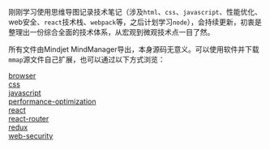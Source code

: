 刚刚学习使用思维导图记录技术笔记（涉及`html`、`css`、`javascript`、性能优化、web安全、`react`技术栈、`webpack`等，之后计划学习`node`），会持续更新，初衷是整理出一份综合全面的技术体系，从宏观到微观技术点一目了然。

所有文件由Mindjet MindManager导出，本身源码无意义。可以使用软件并下载`mmap`源文件自己扩展，也可以通过以下方式浏览：

[browser](https://www.yangyu.us/mindmap-notes/browser.html)<br />
[css](https://www.yangyu.us/mindmap-notes/css.html)<br />
[javascript](https://www.yangyu.us/mindmap-notes/javascript.html)<br />
[performance-optimization](https://www.yangyu.us/mindmap-notes/performance-optimization.html)<br />
[react](https://www.yangyu.us/mindmap-notes/react.html)<br />
[react-router](https://www.yangyu.us/mindmap-notes/react-router.html)<br />
[redux](https://www.yangyu.us/mindmap-notes/redux.html)<br />
[web-security](https://www.yangyu.us/mindmap-notes/web-security.html)
